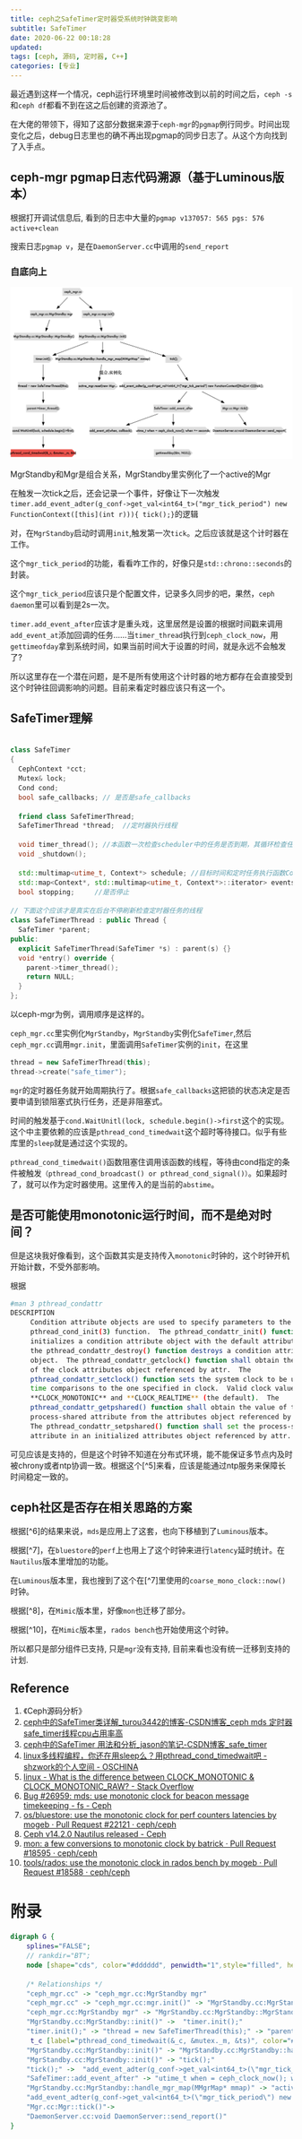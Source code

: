 ```yaml
---
title: ceph之SafeTimer定时器受系统时钟跳变影响
subtitle: SafeTimer
date: 2020-06-22 00:18:28
updated:
tags: [ceph, 源码, 定时器, C++]
categories: [专业]
---
```


最近遇到这样一个情况，ceph运行环境里时间被修改到以前的时间之后，`ceph -s`和`ceph df`都看不到在这之后创建的资源池了。

在大佬的带领下，得知了这部分数据来源于`ceph-mgr`的`pgmap`例行同步。时间出现变化之后，debug日志里也的确不再出现pgmap的同步日志了。从这个方向找到了入手点。

<!--more-->

## ceph-mgr pgmap日志代码溯源（基于Luminous版本）

根据打开调试信息后, 看到的日志中大量的`pgmap v137057: 565 pgs: 576 active+clean`

搜索日志`pgmap v`，是在`DaemonServer.cc`中调用的`send_report`

### 自底向上

![](ceph之SafeTimer定时器受系统时钟跳变影响/ceph之SafeTimer定时器受系统时钟跳变影响_2020-11-30-22-33-45.png)


MgrStandby和Mgr是组合关系，MgrStandby里实例化了一个active的Mgr

在触发一次tick之后，还会记录一个事件，好像让下一次触发`timer.add_event_adter(g_conf->get_val<int64_t>("mgr_tick_period") new FunctionContext([this](int r))){ tick();}`的逻辑

对，在`MgrStandby`启动时调用`init`,触发第一次`tick`。之后应该就是这个计时器在工作。

这个`mgr_tick_period`的功能，看看咋工作的，好像只是`std::chrono::seconds`的封装。

这个`mgr_tick_period`应该只是个配置文件，记录多久同步的吧，果然，`ceph daemon`里可以看到是2s一次。

`timer.add_event_after`应该才是重头戏，这里居然是设置的根据时间戳来调用`add_event_at`添加回调的任务……当`timer_thread`执行到`ceph_clock_now`，用`gettimeofday`拿到系统时间，如果当前时间大于设置的时间，就是永远不会触发了?

所以这里存在一个潜在问题，是不是所有使用这个计时器的地方都存在会直接受到这个时钟往回调影响的问题。目前来看定时器应该只有这一个。

## SafeTimer理解

``` c++

class SafeTimer
{
  CephContext *cct;
  Mutex& lock;
  Cond cond;
  bool safe_callbacks; // 是否是safe_callbacks

  friend class SafeTimerThread;
  SafeTimerThread *thread;  //定时器执行线程

  void timer_thread(); //本函数一次检查scheduler中的任务是否到期，其循环检查任务是否到期执行。
  void _shutdown();

  std::multimap<utime_t, Context*> schedule; //目标时间和定时任务执行函数Context
  std::map<Context*, std::multimap<utime_t, Context*>::iterator> events;  //定时任务<-->定时任务在shedule中的位置映射
  bool stopping;     //是否停止

// 下面这个应该才是真实在后台不停刷新检查定时器任务的线程
class SafeTimerThread : public Thread {
  SafeTimer *parent;
public:
  explicit SafeTimerThread(SafeTimer *s) : parent(s) {}
  void *entry() override {
    parent->timer_thread();
    return NULL;
  }
};
```

以ceph-mgr为例，调用顺序是这样的。

`ceph_mgr.cc`里实例化`MgrStandby`，`MgrStandby`实例化`SafeTimer`,然后`ceph_mgr.cc`调用`mgr.init`，里面调用`SafeTimer`实例的`init`，在这里

``` c++
thread = new SafeTimerThread(this);
thread->create("safe_timer");
```

`mgr`的定时器任务就开始周期执行了。根据`safe_callbacks`这把锁的状态决定是否要申请到锁阻塞式执行任务，还是非阻塞式。

时间的触发基于`cond.WaitUnitl(lock, schedule.begin()->first`这个的实现。这个中主要依赖的应该是`pthread_cond_timedwait`这个超时等待接口。似乎有些库里的`sleep`就是通过这个实现的。

`pthread_cond_timedwait()`函数阻塞住调用该函数的线程，等待由cond指定的条件被触发`（pthread_cond_broadcast() or pthread_cond_signal()）`。如果超时了，就可以作为定时器使用。这里传入的是当前的`abstime`。

## 是否可能使用monotonic运行时间，而不是绝对时间？

但是这块我好像看到，这个函数其实是支持传入`monotonic`时钟的，这个时钟开机开始计数，不受外部影响。

根据
``` bash
#man 3 pthread_condattr
DESCRIPTION
     Condition attribute objects are used to specify parameters to the
     pthread_cond_init(3) function.  The pthread_condattr_init() function
     initializes a condition attribute object with the default attributes and
     the pthread_condattr_destroy() function destroys a condition attribute
     object.  The pthread_condattr_getclock() function shall obtain the value
     of the clock attributes object referenced by attr.  The
     pthread_condattr_setclock() function sets the system clock to be used for
     time comparisons to the one specified in clock.  Valid clock values are
     **CLOCK_MONOTONIC** and **CLOCK_REALTIME** (the default).  The
     pthread_condattr_getpshared() function shall obtain the value of the
     process-shared attribute from the attributes object referenced by attr.
     The pthread_condattr_setpshared() function shall set the process-shared
     attribute in an initialized attributes object referenced by attr.

```

可见应该是支持的，但是这个时钟不知道在分布式环境，能不能保证多节点内及时被chrony或者ntp协调一致。根据这个[^5]来看，应该是能通过ntp服务来保障长时间稳定一致的。

## ceph社区是否存在相关思路的方案

根据[^6]的结果来说，`mds`是应用上了这套，也向下移植到了`Luminous`版本。

根据[^7]，在`bluestore`的`perf`上也用上了这个时钟来进行`latency`延时统计。在`Nautilus`版本里增加的功能。

在`Luminous`版本里，我也搜到了这个在[^7]里使用的`coarse_mono_clock::now()`时钟。

根据[^8]，在`Mimic`版本里，好像`mon`也迁移了部分。

根据[^10]，在`Mimic`版本里，`rados bench`也开始使用这个时钟。

所以都只是部分组件已支持, 只是`mgr`没有支持, 目前来看也没有统一迁移到支持的计划. 

## Reference
1. 《Ceph源码分析》
2. [ceph中的SafeTimer类详解\_turou3442的博客\-CSDN博客\_ceph mds 定时器safe\_timer线程cpu占用率高](https://blog.csdn.net/turou3442/article/details/96441221)
3. [ceph中的SafeTimer 用法和分析\_jason的笔记\-CSDN博客\_safe\_timer](https://blog.csdn.net/tiantao2012/article/details/78426276)
4. [linux多线程编程，你还在用sleep么？用pthread\_cond\_timedwait吧 \- shzwork的个人空间 \- OSCHINA](https://my.oschina.net/u/4000302/blog/3040003)
5. [linux \- What is the difference between CLOCK\_MONOTONIC & CLOCK\_MONOTONIC\_RAW? \- Stack Overflow](https://stackoverflow.com/questions/14270300/what-is-the-difference-between-clock-monotonic-clock-monotonic-raw)
6. [Bug \#26959: mds: use monotonic clock for beacon message timekeeping \- fs \- Ceph](https://tracker.ceph.com/issues/26959)
7. [os/bluestore: use the monotonic clock for perf counters latencies by mogeb · Pull Request \#22121 · ceph/ceph](https://github.com/ceph/ceph/pull/22121)
8. [Ceph v14\.2\.0 Nautilus released \- Ceph](https://ceph.io/releases/v14-2-0-nautilus-released/)
9. [mon: a few conversions to monotonic clock by batrick · Pull Request \#18595 · ceph/ceph](https://github.com/ceph/ceph/pull/18595)
10. [tools/rados: use the monotonic clock in rados bench by mogeb · Pull Request \#18588 · ceph/ceph](https://github.com/ceph/ceph/pull/18588)

# 附录
``` dot
digraph G {
    splines="FALSE";
    // rankdir="BT";
    node [shape="cds", color="#dddddd", penwidth="1",style="filled", height=0.5, fontname="Futura", fontsize=10]

    /* Relationships */
    "ceph_mgr.cc" -> "ceph_mgr.cc:MgrStandby mgr"
    "ceph_mgr.cc" -> "ceph_mgr.cc:mgr.init()" -> "MgrStandby.cc:MgrStandby::init()"
    "ceph_mgr.cc:MgrStandby mgr" -> "MgrStandby.cc:MgrStandby::MgrStandby()"
    "MgrStandby.cc:MgrStandby::init()" ->  "timer.init();"
    "timer.init();" -> "thread = new SafeTimerThread(this);" -> "parent->timer_thread();" -> "cond.WaitUntil(lock, schedule.begin()->first);" -> t_c
     t_c [label="pthread_cond_timedwait(&_c, &mutex._m, &ts)", color="#dfc1c1"]
    "MgrStandby.cc:MgrStandby::init()" -> "MgrStandby.cc:MgrStandby::handle_mgr_map(MMgrMap* mmap)"
    "MgrStandby.cc:MgrStandby::init()" -> "tick();"
    "tick();" ->  "add_event_adter(g_conf->get_val<int64_t>(\"mgr_tick_period\") new FunctionContext([this](int r))){tick();" -> "SafeTimer::add_event_after" -> "add_event_at(when, callback);" 
    "SafeTimer::add_event_after" -> "utime_t when = ceph_clock_now(); when += seconds;" -> "gettimeofday(&tv, NULL);"
    "MgrStandby.cc:MgrStandby::handle_mgr_map(MMgrMap* mmap)" -> "active_mgr.reset(new Mgr..." [label = "组合,实例化"];
    "add_event_adter(g_conf->get_val<int64_t>(\"mgr_tick_period\") new FunctionContext([this](int r))){tick();"  ->
    "Mgr.cc:Mgr::tick()"->
    "DaemonServer.cc:void DaemonServer::send_report()"
}
```